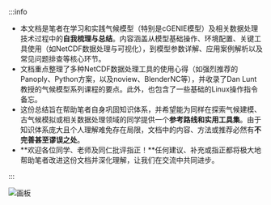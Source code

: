 :::info
+ 本文档是笔者在学习和实践气候模型（特别是cGENIE模型）及相关数据处理技术过程中的**自我梳理与总结**。内容涵盖从模型基础操作、环境配置、关键工具使用（如NetCDF数据处理与可视化），到模型参数详解、应用案例解析以及常见问题排查等核心环节。
+ 文档重点整理了多种NetCDF数据处理工具的使用心得（如强烈推荐的Panoply、Python方案，以及noview、BlenderNC等），并收录了Dan Lunt教授的气候模型系列课程的要点。此外，也包含了一些基础的Linux操作指令备忘。
+ 这份总结旨在帮助笔者自身巩固知识体系，并希望能为同样在探索气候建模、古气候模拟或相关数据处理领域的同学提供一个**参考路线和实用工具集**。由于知识体系庞大且个人理解难免存在局限，文档中的内容、方法或推荐必然有**不完善甚至谬误之处**。
+ **欢迎各位同学、老师及同仁批评指正！**任何建议、补充或指正都将极大地帮助笔者改进这份文档并深化理解，让我们在交流中共同进步。

:::

![画板](https://cdn.nlark.com/yuque/0/2025/jpeg/44934637/1752734415794-6880ef30-ec88-4d0f-970b-6cc23c916df3.jpeg)



